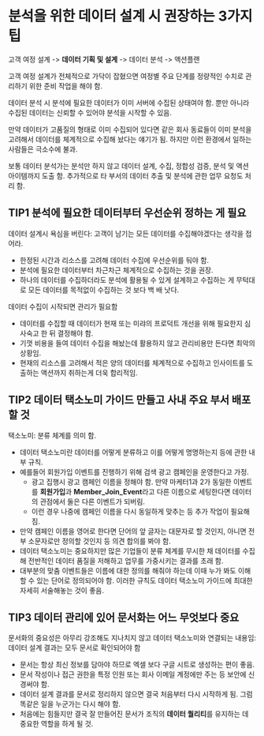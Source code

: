 # 분석을 위한 데이터 설계 시 권장하는 3가지 팁

고객 여정 설계 -> **데이터 기획 및 설계** -> 데이터 분석 -> 액션플랜

고객 여정 설계가 전체적으로 가닥이 잡혔으면 여정별 주요 단계를 정량적인 수치로 관리하기 위한 준비 작업을 해야 함.

데이터 분석 시 분석에 필요한 데이터가 이미 서버에 수집된 상태여야 함. 뿐만 아니라 수집된 데이터는 신뢰할 수 있어야 분석을 시작할 수 있음.

만약 데이터가 고품질의 형태로 이미 수집되어 있다면 같은 회사 동료들이 이미 분석을 고려해서 데이터를 체계적으로 수집해 놨다는 얘기가 됨. 하지만 이런 환경에서 일하는 사람들은 극소수에 불과.

보통 데이터 분석가는 분석만 하지 않고 데이터 설계, 수집, 정합성 검증, 분석 및 액션 아이템까지 도출 함. 추가적으로 타 부서의 데이터 추출 및 분석에 관한 업무 요청도 처리 함.

## TIP1 분석에 필요한 데이터부터 우선순위 정하는 게 필요

데이터 설계시 욕심을 버린다: 고객이 남기는 모든 데이터를 수집해야겠다는 생각을 접어라.
- 한정된 시간과 리소스를 고려해 데이터 수집에 우선순위를 둬야 함.
- 분석에 필요한 데이터부터 차근차근 체계적으로 수집하는 것을 권장.
- 하나의 데이터를 수집하더라도 분석에 활용될 수 있게 설계하고 수집하는 게 무턱대로 모든 데이터를 목적없이 수집하는 것 보다 백 배 낫다.

데이터 수집이 시작되면 관리가 필요함
- 데이터를 수집할 때 데이터가 현재 또는 미랴의 프로덕트 개선을 위해 필요한지 심사숙고 한 뒤 결정해야 함.
- 기껏 비용을 들여 데이터 수집을 해놨는데 활용하지 않고 관리비용만 든다면 최악의 상황임.
- 현재의 리소스를 고려해서 적은 양의 데이터를 체계적으로 수집하고 인사이트를 도출하는 액션까지 취하는게 더욱 합리적임.


## TIP2 데이터 택소노미 가이드 만들고 사내 주요 부서 배포할 것

택소노미: 분류 체계를 의미 함.
- 데이터 택소노미란 데이터를 어떻게 분류하고 이를 어떻게 명명하는지 등에 관한 내부 규칙.
- 예를들어 회원가입 이벤트를 진행하기 위해 검색 광고 캠페인을 운영한다고 가정.
  - 광고 집행시 광고 캠페인 이름을 정해야 함. 만약 마케터1과 2가 동일한 이벤트를 **회원가입**과 **Member_Join_Event**라고 다른 이름으로 세팅한다면 데이터의 관점에서 둘은 다른 이벤트가 되버림.
  - 이런 경우 나중에 캠페인 이름을 다시 동일하게 맞추는 등 추가 작업이 필요해짐.
- 만약 캠페인 이름을 영어로 한다면 단어의 앞 글자는 대문자로 할 것인지, 아니면 전부 소문자로만 정의할 것인지 등 의견 합의를 봐야 함.
- 데이터 택소노미는 중요하지만 많은 기업들이 분류 체계를 무시한 채 데이터를 수집해 전반적인 데이터 품질을 저해하고 업무를 가중시키는 결과를 초래 함.
- 대부분의 맞춤 이벤트들은 이름에 대한 정의를 해줘야 하는데 이때 누가 봐도 이해할 수 있는 단어로 정의되어야 함. 이러한 규칙도 데이터 택소노미 가이드에 최대한 자세히 서술해놓는 것이 좋음.

## TIP3 데이터 관리에 있어 문서화는 어느 무엇보다 중요

문서화의 중요성은 아무리 강조해도 지나치지 않고 데이터 택소노미와 연결되는 내용임: 데이터 설계 결과는 모두 문서로 확인되어야 함
- 문서는 항상 최신 정보를 담아야 하므로 엑셀 보다 구글 시트로 생성하는 편이 좋음.
- 문서 작성이나 접근 권한을 특정 인원 또는 회사 이메일 계정에만 주는 등 보안에 신경써야 함.
- 데이터 설계 결과를 문서로 정리하지 않으면 결국 처음부터 다시 시작하게 됨. 그럼 똑같은 일을 누군가는 다시 해야 함.
- 처음에는 힘들지만 결국 잘 만들어진 문서가 조직의 **데이터 퀄리티**를 유지하는 데 중요한 역할을 하게 될 것.

  
